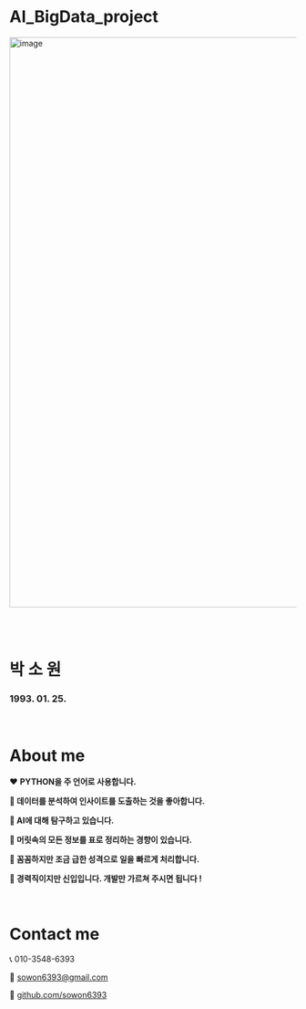 # AI_BigData_project

<img width="1000" alt="image" src="https://github.com/sowon6393/AI_BigData_project/assets/144006293/6c92411e-1e7f-458e-980f-45fd730a6f6a">

<br/><br/>

# 박 소 원 
### 1993. 01. 25.

<br/>

# About me

❤️  **PYTHON을 주 언어로 사용합니다.**

**🧡  데이터를 분석하여 인사이트를 도출하는 것을 좋아합니다.**

**💛  AI에 대해 탐구하고 있습니다.**

**💚  머릿속의 모든 정보를 표로 정리하는 경향이 있습니다.**

**💙  꼼꼼하지만 조금 급한 성격으로 일을 빠르게 처리합니다.**

**💜  경력직이지만 신입입니다. 개발만 가르쳐 주시면 됩니다 !**

<br/>

# Contact me

📞    010-3548-6393

📧     [sowon6393@gmail.com](mailto:sowon6393@gmail.com)

👾     [github.com/sowon6393](https://github.com/sowon6393)

